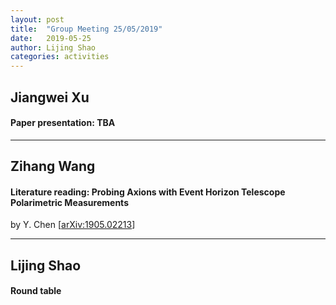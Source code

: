 ```yaml
---
layout: post
title:  "Group Meeting 25/05/2019"
date:   2019-05-25
author: Lijing Shao
categories: activities
---
```




## Jiangwei Xu

#### Paper presentation: TBA

---

## Zihang Wang

#### Literature reading: Probing Axions with Event Horizon Telescope Polarimetric Measurements

by Y. Chen [[arXiv:1905.02213](https://arxiv.org/abs/1905.02213)]

---

## Lijing Shao

#### Round table
